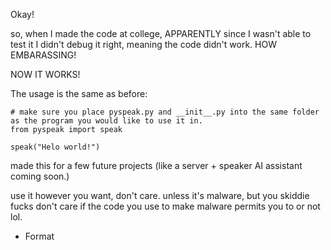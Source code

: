 Okay!

so, when I made the code at college, APPARENTLY since I wasn't able to test it I didn't debug it right, meaning the code didn't work. HOW EMBARASSING!

NOW IT WORKS!

The usage is the same as before:

```
# make sure you place pyspeak.py and __init__.py into the same folder as the program you would like to use it in.
from pyspeak import speak

speak("Helo world!")
```

made this for a few future projects (like a server + speaker AI assistant coming soon.)

use it however you want, don't care. unless it's malware, but you skiddie fucks don't care if the code you use to make malware permits you to or not lol.

- Format
